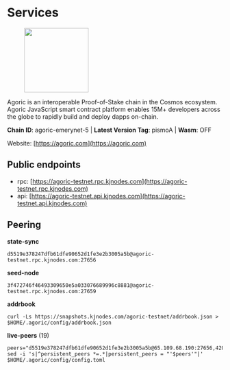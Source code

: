 # Services

<figure><img src="https://raw.githubusercontent.com/kj89/testnet_manuals/main/pingpub/logos/agoric.png" width="150" alt=""><figcaption></figcaption></figure>

Agoric is an interoperable Proof-of-Stake chain in the Cosmos ecosystem.  Agoric JavaScript smart contract platform enables 15M+ developers across the  globe to rapidly build and deploy dapps on-chain.

**Chain ID**: agoric-emerynet-5 | **Latest Version Tag**: pismoA | **Wasm**: OFF

Website: [https://agoric.com](https://agoric.com)


## Public endpoints

* rpc: [https://agoric-testnet.rpc.kjnodes.com](https://agoric-testnet.rpc.kjnodes.com)
* api: [https://agoric-testnet.api.kjnodes.com](https://agoric-testnet.api.kjnodes.com)

## Peering

**state-sync**

```
d5519e378247dfb61dfe90652d1fe3e2b3005a5b@agoric-testnet.rpc.kjnodes.com:27656
```

**seed-node**

```
3f472746f46493309650e5a033076689996c8881@agoric-testnet.rpc.kjnodes.com:27659
```

**addrbook**
```
curl -Ls https://snapshots.kjnodes.com/agoric-testnet/addrbook.json > $HOME/.agoric/config/addrbook.json
```

**live-peers** (19)
```
peers="d5519e378247dfb61dfe90652d1fe3e2b3005a5b@65.109.68.190:27656,42084028a65c5d609793ffc618d1dcbf374fc301@65.109.28.219:14456,e5d3db7a51d3fb40a4855d6677318944faf7d5f2@142.132.191.166:26656,a3a1e6c7a9ceec632c22769a9e369d05a796dc24@65.108.79.246:26709,fd9d8063921531990cfebb72d5adadf276484e8d@13.215.217.74:26656,793955daf95ad29f003cc4ec7e6c60c00677b2f7@5.9.81.187:30656,6f9e22eba0130f1a29c25e28beeae69b2621a403@35.238.67.135:26656,32f7fbecd40b420d592ac460703c4ac647875566@65.109.23.238:26656,c72d05f83b53dc7f6c55d7d3e67c304716d27d80@116.202.227.117:27656,98e1069b1cfc445e377eda6a0eadd94f7877065d@162.55.169.76:26656,a875ef614b3902dd567be2076f18239681f24e35@185.146.148.112:26656,8dfb920cdc2eba42b688f44fdd26e12dabfbb6a9@95.217.130.111:27656,7b1cafa0879374125c623d854bcc0cb9cd98729e@185.213.25.151:26656,c63cc83797e108ee7881209dd1545671a5e92ea6@35.226.207.157:26656,53ae0b0710f2f32aa60717953a51e60a7ad7b1c5@35.238.211.8:26656,6644a86094a0cb0152f83aed74357c439657770b@185.239.209.79:26656,fb86a0993c694c981a28fa1ebd1fd692f345348b@35.226.248.0:26656,a5b991654d0723e038d3723b1345b2a288d49146@38.242.156.28:26656,436c0ba39a5310df2538ae236aacfd7bcd4e1893@65.108.124.57:37656"
sed -i 's|^persistent_peers *=.*|persistent_peers = "'$peers'"|' $HOME/.agoric/config/config.toml
```
